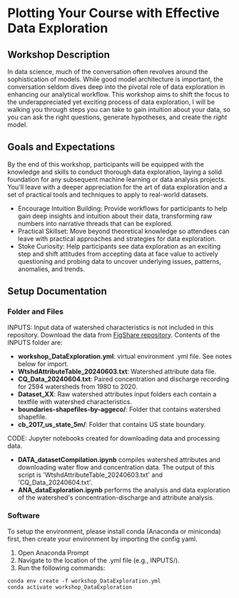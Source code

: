 # Plotting Your Course with Effective Data Exploration

## Workshop Description
In data science, much of the conversation often revolves around the sophistication of models. While good model architecture is important, the conversation seldom dives deep into the pivotal role of data exploration in enhancing our analytical workflow. This workshop aims to shift the focus to the underappreciated yet exciting process of data exploration, I will be walking you through steps you can take to gain intuition about your data, so you can ask the right questions, generate hypotheses, and create the _right_ model. 

## Goals and Expectations
By the end of this workshop, participants will be equipped with the knowledge and skills to conduct thorough data exploration, laying a solid foundation for any subsequent machine learning or data analysis projects. You'll leave with a deeper appreciation for the art of data exploration and a set of practical tools and techniques to apply to real-world datasets.
* Encourage Intuition Building: Provide workflows for participants to help gain deep insights and intuition about their data, transforming raw numbers into narrative threads that can be explored.
* Practical Skillset: Move beyond theoretical knowledge so attendees can leave with practical approaches and strategies for data exploration.
* Stoke Curiosity: Help participants see data exploration as an exciting step and shift attitudes from accepting data at face value to actively questioning and probing data to uncover underlying issues, patterns, anomalies, and trends.

## Setup Documentation
### Folder and Files
INPUTS: Input data of watershed characteristics is not included in this repository. Download the data from [FigShare repository](https://figshare.com/s/da62fabe5e2ba6cdc6a0). Contents of the INPUTS folder are:
- **workshop_DataExploration.yml**: virtual environment .yml file. See notes below for import. 
- **WtshdAttributeTable_20240603.txt**: Watershed attribute data file.
- **CQ_Data_20240604.txt**: Paired concentration and discharge recording for 2594 watersheds from 1980 to 2020.
- **Dataset_XX**: Raw watershed attributes input folders each contain a textfile with watershed characteristics. 
- **boundaries-shapefiles-by-aggeco/**: Folder that contains watershed shapefile.
- **cb_2017_us_state_5m/**: Folder that contains US state boundary.

CODE: Jupyter notebooks created for downloading data and processing data.
- **DATA_datasetCompilation.ipynb** compiles watershed attributes and downloading water flow and concentration data. The output of this script is 'WtshdAttributeTable_20240603.txt' and 'CQ_Data_20240604.txt'.
- **ANA_dataExploration.ipynb** performs the analysis and data exploration of the watershed's concentration-discharge and attribute analysis. 

### Software
To setup the environment, please install conda (Anaconda or miniconda) first, then create your environment by importing the config yaml.
1. Open Anaconda Prompt
2. Navigate to the location of the .yml file (e.g., INPUTS/).
3. Run the following commands:
```
conda env create -f workshop_DataExploration.yml
conda activate workshop_DataExploration
```
